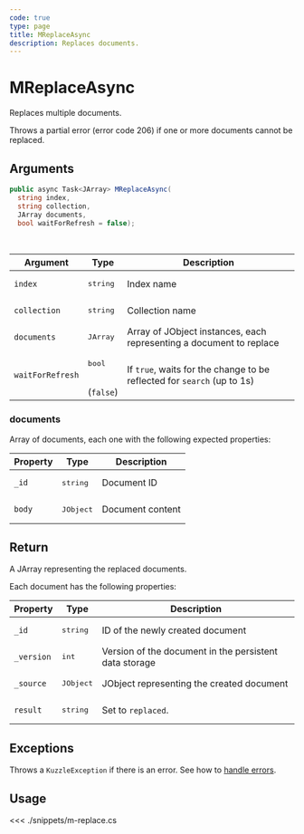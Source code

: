 ```yaml
---
code: true
type: page
title: MReplaceAsync
description: Replaces documents.
---
```


# MReplaceAsync

Replaces multiple documents.

Throws a partial error (error code 206) if one or more documents cannot be replaced.

## Arguments

```csharp
public async Task<JArray> MReplaceAsync(
  string index,
  string collection,
  JArray documents,
  bool waitForRefresh = false);

```

<br/>

| Argument     | Type                                 | Description                                       |
| ------------ | ------------------------------------ | ------------------------------------------------- |
| `index`      | <pre>string</pre>        | Index name                                        |
| `collection` | <pre>string</pre>        | Collection name                                   |
| `documents`  | <pre>JArray</pre>        | Array of JObject instances, each representing a document to replace |
| `waitForRefresh`   | <pre>bool</pre><br/>(`false`)       | If `true`, waits for the change to be reflected for `search` (up to 1s)           |

### documents

Array of documents, each one with the following expected properties:

| Property  | Type              | Description                                            |
| --------- | ----------------- | ------------------------------------------------------ |
| `_id`      | <pre>string</pre> | Document ID      |
| `body` | <pre>JObject</pre> | Document content |

## Return

A JArray representing the replaced documents.  

Each document has the following properties:

| Property  | Type              | Description                                            |
| --------- | ----------------- | ------------------------------------------------------ |
| `_id`      | <pre>string</pre> | ID of the newly created document                       |
| `_version` | <pre>int</pre> | Version of the document in the persistent data storage |
| `_source`  | <pre>JObject</pre> | JObject representing the created document          |
| `result`    | <pre>string</pre> | Set to `replaced`.                    |

## Exceptions

Throws a `KuzzleException` if there is an error. See how to [handle errors](/sdk/csharp/1/essentials/error-handling).

## Usage

<<< ./snippets/m-replace.cs
